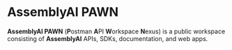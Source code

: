# AssemblyAI PAWN

**AssemblyAI PAWN** (**P**ostman **A**PI **W**orkspace **N**exus) is a public workspace consisting of **AssemblyAI** APIs, SDKs, documentation, and web apps. 
